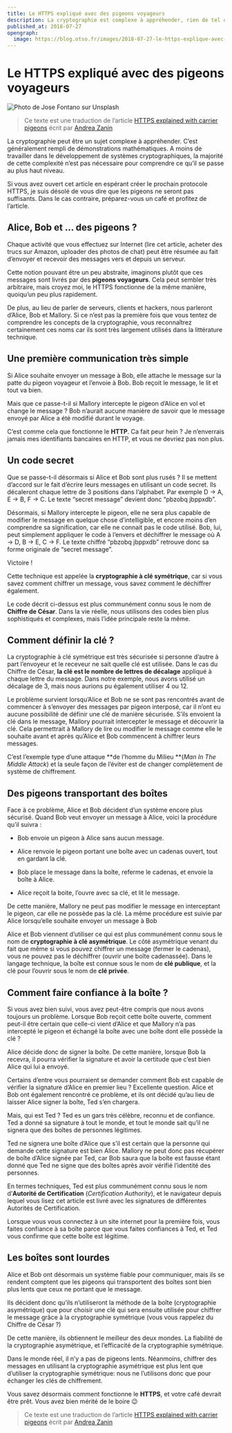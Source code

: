 ```yaml
---
title: Le HTTPS expliqué avec des pigeons voyageurs
description: La cryptographie est complexe à appréhender, rien de tel que des pigeons voyageurs pour en expliquer son fontionnement !
published_at: 2018-07-27
opengraph:
  image: https://blog.otso.fr/images/2018-07-27-le-https-explique-avec-des-pigeons-voyageurs/pigeon-voyageur.png
---
```


# Le HTTPS expliqué avec des pigeons voyageurs

![Photo de Jose Fontano sur Unsplash](images/2018-07-27-le-https-explique-avec-des-pigeons-voyageurs/pigeon-voyageur.png)

> Ce texte est une traduction de l’article [HTTPS explained with carrier pigeons](https://medium.freecodecamp.org/https-explained-with-carrier-pigeons-7029d2193351) écrit par [Andrea Zanin](https://medium.freecodecamp.org/@zanin_andrea)

La cryptographie peut être un sujet complexe à appréhender. C’est généralement rempli de démonstrations mathématiques. A moins de travailler dans le développement de systèmes cryptographiques, la majorité de cette complexité n’est pas nécessaire pour comprendre ce qu’il se passe au plus haut niveau.

Si vous avez ouvert cet article en espérant créer le prochain protocole HTTPS, je suis désolé de vous dire que les pigeons ne seront pas suffisants. Dans le cas contraire, préparez-vous un café et profitez de l’article.

## Alice, Bob et … des pigeons ?

Chaque activité que vous effectuez sur Internet (lire cet article, acheter des trucs sur Amazon, uploader des photos de chat) peut être résumée au fait d’envoyer et recevoir des messages vers et depuis un serveur.

Cette notion pouvant être un peu abstraite, imaginons plutôt que ces messages sont livrés par des **pigeons voyageurs**. Cela peut sembler très arbitraire, mais croyez moi, le HTTPS fonctionne de la même manière, quoiqu’un peu plus rapidement.

De plus, au lieu de parler de serveurs, clients et hackers, nous parleront d’Alice, Bob et Mallory. Si ce n’est pas la première fois que vous tentez de comprendre les concepts de la cryptographie, vous reconnaîtrez certainement ces noms car ils sont très largement utilisés dans la littérature technique.

## Une première communication très simple

Si Alice souhaite envoyer un message à Bob, elle attache le message sur la patte du pigeon voyageur et l’envoie à Bob. Bob reçoit le message, le lit et tout va bien.

Mais que ce passe-t-il si Mallory intercepte le pigeon d’Alice en vol et change le message ? Bob n’aurait aucune manière de savoir que le message envoyé par Alice a été modifié durant le voyage.

C’est comme cela que fonctionne le **HTTP**. Ca fait peur hein ? Je n’enverrais jamais mes identifiants bancaires en HTTP, et vous ne devriez pas non plus.

## Un code secret

Que se passe-t-il désormais si Alice et Bob sont plus rusés ? Il se mettent d’accord sur le fait d’écrire leurs messages en utilisant un code secret. Ils décaleront chaque lettre de 3 positions dans l’alphabet. Par exemple D → A, E → B, F → C. Le texte “secret message” devient donc “pbzobq jbppxdb”.

Désormais, si Mallory intercepte le pigeon, elle ne sera plus capable de modifier le message en quelque chose d’intelligible, et encore moins d’en comprendre sa signification, car elle ne connait pas le code utilisé. Bob, lui, peut simplement appliquer le code à l’envers et déchiffrer le message où A → D, B → E, C → F. Le texte chiffré “pbzobq jbppxdb” retrouve donc sa forme originale de “secret message”.

Victoire !

Cette technique est appelée la **cryptographie à clé symétrique**, car si vous savez comment chiffrer un message, vous savez comment le déchiffrer également.

Le code décrit ci-dessus est plus communément connu sous le nom de **Chiffre de César**. Dans la vie réelle, nous utilisons des codes bien plus sophistiqués et complexes, mais l’idée principale reste la même.

## Comment définir la clé ?

La cryptographie à clé symétrique est très sécurisée si personne d’autre à part l’envoyeur et le receveur ne sait quelle clé est utilisée. Dans le cas du Chiffre de César, **la clé est le nombre de lettres de décalage** appliqué à chaque lettre du message. Dans notre exemple, nous avons utilisé un décalage de 3, mais nous aurions pu également utiliser 4 ou 12.

Le problème survient lorsqu’Alice et Bob ne se sont pas rencontrés avant de commencer à s’envoyer des messages par pigeon interposé, car il n’ont eu aucune possibilité de définir une clé de manière sécurisée. S’ils envoient la clé dans le message, Mallory pourrait intercepter le message et découvrir la clé. Cela permettrait à Mallory de lire ou modifier le message comme elle le souhaite avant et après qu’Alice et Bob commencent à chiffrer leurs messages.

C’est l’exemple type d’une attaque **de l’homme du Milieu **(_Man In The Middle Attack_) et la seule façon de l’éviter est de changer complètement de système de chiffrement.

## Des pigeons transportant des boîtes

Face à ce problème, Alice et Bob décident d’un système encore plus sécurisé. Quand Bob veut envoyer un message à Alice, voici la procédure qu’il suivra :

- Bob envoie un pigeon à Alice sans aucun message.

- Alice renvoie le pigeon portant une boîte avec un cadenas ouvert, tout en gardant la clé.

- Bob place le message dans la boîte, referme le cadenas, et envoie la boîte à Alice.

- Alice reçoit la boite, l’ouvre avec sa clé, et lit le message.

De cette manière, Mallory ne peut pas modifier le message en interceptant le pigeon, car elle ne possède pas la clé. La même procédure est suivie par Alice lorsqu’elle souhaite envoyer un message à Bob

Alice et Bob viennent d’utiliser ce qui est plus communément connu sous le nom de **cryptographie à clé asymétrique**. Le côté asymétrique venant du fait que même si vous pouvez chiffrer un message (fermer le cadenas), vous ne pouvez pas le déchiffrer (ouvrir une boîte cadenassée).
Dans le langage technique, la boîte est connue sous le nom de **clé publique**, et la clé pour l’ouvrir sous le nom de **clé privée**.

## Comment faire confiance à la boîte ?

Si vous avez bien suivi, vous avez peut-être compris que nous avons toujours un problème. Lorsque Bob reçoit cette boîte ouverte, comment peut-il être certain que celle-ci vient d’Alice et que Mallory n’a pas intercepté le pigeon et échangé la boîte avec une boîte dont elle possède la clé ?

Alice décide donc de signer la boîte. De cette manière, lorsque Bob la recevra, il pourra vérifier la signature et avoir la certitude que c’est bien Alice qui lui a envoyé.

Certains d’entre vous pourraient se demander comment Bob est capable de vérifier la signature d’Alice en premier lieu ? Excellente question. Alice et Bob ont également rencontré ce problème, et ils ont décidé qu’au lieu de laisser Alice signer la boîte, Ted s’en chargera.

Mais, qui est Ted ? Ted es un gars très célèbre, reconnu et de confiance. Ted a donné sa signature à tout le monde, et tout le monde sait qu’il ne signera que des boîtes de personnes légitimes.

Ted ne signera une boîte d’Alice que s’il est certain que la personne qui demande cette signature est bien Alice. Mallory ne peut donc pas récupérer de boîte d’Alice signée par Ted, car Bob saura que la boîte est fausse étant donné que Ted ne signe que des boîtes après avoir vérifié l’identité des personnes.

En termes techniques, Ted est plus communément connu sous le nom d’**Autorité de Certification** (_Certification Authority_), et le navigateur depuis lequel vous lisez cet article est livré avec les signatures de différentes Autorités de Certification.

Lorsque vous vous connectez à un site internet pour la première fois, vous faites confiance à sa boîte parce que vous faites confiances à Ted, et Ted vous confirme que cette boîte est légitime.

## Les boîtes sont lourdes

Alice et Bob ont désormais un système fiable pour communiquer, mais ils se rendent comptent que les pigeons qui transportent des boîtes sont bien plus lents que ceux ne portant que le message.

Ils décident donc qu’ils n’utiliseront la méthode de la boîte (cryptographie asymétrique) que pour choisir une clé qui sera ensuite utilisée pour chiffrer le message grâce à la cryptographie symétrique (vous vous rappelez du Chiffre de César ?)

De cette manière, ils obtiennent le meilleur des deux mondes. La fiabilité de la cryptographie asymétrique, et l’efficacité de la cryptographie symétrique.

Dans le monde réel, il n’y a pas de pigeons lents. Néanmoins, chiffrer des messages en utilisant la cryptographie asymétrique est plus lent que d’utiliser la cryptographie symétrique: nous ne l’utilisons donc que pour échanger les clés de chiffrement.

Vous savez désormais comment fonctionne le **HTTPS**, et votre café devrait être prêt. Vous avez bien mérité de le boire 😉

> Ce texte est une traduction de l’article [HTTPS explained with carrier pigeons](https://medium.freecodecamp.org/https-explained-with-carrier-pigeons-7029d2193351) écrit par [Andrea Zanin](https://medium.freecodecamp.org/@zanin_andrea)
